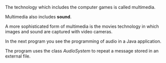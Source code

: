 The technology which includes the computer games is called multimedia. 

Multimedia also includes **sound**.

A more sophisticated form of multimedia is the movies technology in which images and sound are captured with video cameras.   

In the next program you see the programming of audio in a Java application.

The program uses the class  *AudioSystem* to repeat a message stored in an external file.

